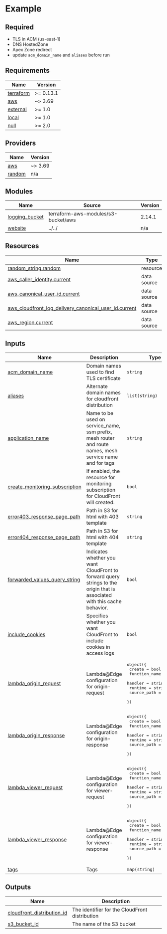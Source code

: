 # Example

## Required
- TLS in ACM (us-east-1)
- DNS HostedZone
- Apex Zone redirect
- update `acm_domain_name` and `aliases` before run

<!-- BEGIN_TF_DOCS -->
## Requirements

| Name | Version |
|------|---------|
| <a name="requirement_terraform"></a> [terraform](#requirement\_terraform) | >= 0.13.1 |
| <a name="requirement_aws"></a> [aws](#requirement\_aws) | ~> 3.69 |
| <a name="requirement_external"></a> [external](#requirement\_external) | >= 1.0 |
| <a name="requirement_local"></a> [local](#requirement\_local) | >= 1.0 |
| <a name="requirement_null"></a> [null](#requirement\_null) | >= 2.0 |

## Providers

| Name | Version |
|------|---------|
| <a name="provider_aws"></a> [aws](#provider\_aws) | ~> 3.69 |
| <a name="provider_random"></a> [random](#provider\_random) | n/a |

## Modules

| Name | Source | Version |
|------|--------|---------|
| <a name="module_logging_bucket"></a> [logging\_bucket](#module\_logging\_bucket) | terraform-aws-modules/s3-bucket/aws | 2.14.1 |
| <a name="module_website"></a> [website](#module\_website) | ../../ | n/a |

## Resources

| Name | Type |
|------|------|
| [random_string.random](https://registry.terraform.io/providers/hashicorp/random/latest/docs/resources/string) | resource |
| [aws_caller_identity.current](https://registry.terraform.io/providers/hashicorp/aws/latest/docs/data-sources/caller_identity) | data source |
| [aws_canonical_user_id.current](https://registry.terraform.io/providers/hashicorp/aws/latest/docs/data-sources/canonical_user_id) | data source |
| [aws_cloudfront_log_delivery_canonical_user_id.current](https://registry.terraform.io/providers/hashicorp/aws/latest/docs/data-sources/cloudfront_log_delivery_canonical_user_id) | data source |
| [aws_region.current](https://registry.terraform.io/providers/hashicorp/aws/latest/docs/data-sources/region) | data source |

## Inputs

| Name | Description | Type | Default | Required |
|------|-------------|------|---------|:--------:|
| <a name="input_acm_domain_name"></a> [acm\_domain\_name](#input\_acm\_domain\_name) | Domain names used to find TLS certificate | `string` | n/a | yes |
| <a name="input_aliases"></a> [aliases](#input\_aliases) | Alternate domain names for cloudfront distribution | `list(string)` | n/a | yes |
| <a name="input_application_name"></a> [application\_name](#input\_application\_name) | Name to be used on service\_name, ssm prefix, mesh router and route names, mesh service name and for tags | `string` | n/a | yes |
| <a name="input_create_monitoring_subscription"></a> [create\_monitoring\_subscription](#input\_create\_monitoring\_subscription) | If enabled, the resource for monitoring subscription for CloudFront will created. | `bool` | `false` | no |
| <a name="input_error403_response_page_path"></a> [error403\_response\_page\_path](#input\_error403\_response\_page\_path) | Path in S3 for html with 403 template | `string` | n/a | yes |
| <a name="input_error404_response_page_path"></a> [error404\_response\_page\_path](#input\_error404\_response\_page\_path) | Path in S3 for html with 404 template | `string` | n/a | yes |
| <a name="input_forwarded_values_query_string"></a> [forwarded\_values\_query\_string](#input\_forwarded\_values\_query\_string) | Indicates whether you want CloudFront to forward query strings to the origin that is associated with this cache behavior. | `bool` | `false` | no |
| <a name="input_include_cookies"></a> [include\_cookies](#input\_include\_cookies) | Specifies whether you want CloudFront to include cookies in access logs | `bool` | `false` | no |
| <a name="input_lambda_origin_request"></a> [lambda\_origin\_request](#input\_lambda\_origin\_request) | Lambda@Edge configuration for origin-request | <pre>object({<br>    create        = bool<br>    function_name = string<br>    handler       = string<br>    runtime       = string<br>    source_path   = string<br>  })</pre> | <pre>{<br>  "create": false,<br>  "function_name": "",<br>  "handler": "",<br>  "runtime": "",<br>  "source_path": ""<br>}</pre> | no |
| <a name="input_lambda_origin_response"></a> [lambda\_origin\_response](#input\_lambda\_origin\_response) | Lambda@Edge configuration for origin-response | <pre>object({<br>    create        = bool<br>    function_name = string<br>    handler       = string<br>    runtime       = string<br>    source_path   = string<br>  })</pre> | <pre>{<br>  "create": false,<br>  "function_name": "",<br>  "handler": "",<br>  "runtime": "",<br>  "source_path": ""<br>}</pre> | no |
| <a name="input_lambda_viewer_request"></a> [lambda\_viewer\_request](#input\_lambda\_viewer\_request) | Lambda@Edge configuration for viewer-request | <pre>object({<br>    create        = bool<br>    function_name = string<br>    handler       = string<br>    runtime       = string<br>    source_path   = string<br>  })</pre> | <pre>{<br>  "create": false,<br>  "function_name": "",<br>  "handler": "",<br>  "runtime": "",<br>  "source_path": ""<br>}</pre> | no |
| <a name="input_lambda_viewer_response"></a> [lambda\_viewer\_response](#input\_lambda\_viewer\_response) | Lambda@Edge configuration for viewer-response | <pre>object({<br>    create        = bool<br>    function_name = string<br>    handler       = string<br>    runtime       = string<br>    source_path   = string<br>  })</pre> | <pre>{<br>  "create": false,<br>  "function_name": "",<br>  "handler": "",<br>  "runtime": "",<br>  "source_path": ""<br>}</pre> | no |
| <a name="input_tags"></a> [tags](#input\_tags) | Tags | `map(string)` | `{}` | no |

## Outputs

| Name | Description |
|------|-------------|
| <a name="output_cloudfront_distribution_id"></a> [cloudfront\_distribution\_id](#output\_cloudfront\_distribution\_id) | The identifier for the CloudFront distribution |
| <a name="output_s3_bucket_id"></a> [s3\_bucket\_id](#output\_s3\_bucket\_id) | The name of the S3 bucket |
<!-- END_TF_DOCS -->
